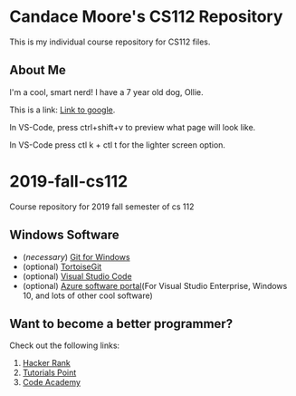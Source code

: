 # Candace Moore's CS112 Repository
This is my individual course repository for CS112
files. 

## About Me
I'm a cool, smart nerd! I have a 7 year old dog, Ollie.

This is a link: [Link to google](http://google.com).

In VS-Code, press ctrl+shift+v to preview what page will look like. 

In VS-Code press ctl k + ctl t for the lighter screen option. 
# 2019-fall-cs112
Course repository for 2019 fall semester of cs 112

## Windows Software
* (*necessary*) [Git for Windows](https://git-scm.com/download/win)
* (optional) [TortoiseGit](https://tortoisegit.org/download/)
* (optional) [Visual Studio Code](https://code.visualstudio.com/)
* (optional) [Azure software portal](https://portal.azure.com/?Microsoft_Azure_Education_correlationId=f039625e-09f8-4661-907f-f4f99087b79d#blade/Microsoft_Azure_Education/EducationMenuBlade/software)(For Visual Studio Enterprise, Windows 10, and lots of other cool software)

## Want to become a better programmer?  
Check out the following links:
1. [Hacker Rank](https://www.hackerrank.com/domains/cpp)
2. [Tutorials Point](https://www.tutorialspoint.com/cplusplus/index.htm)
3. [Code Academy](https://www.codecademy.com/learn/learn-c-plus-plus)
